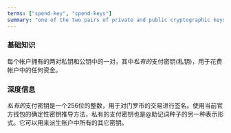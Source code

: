 ```yaml
---
terms: ["spend-key", "spend-keys"]
summary: "one of the two pairs of private and public cryptographic keys that each account has, with the *private* spend key used to spend any funds in the account"
---
```


### 基础知识

每个帐户拥有的两对私钥和公钥中的一对，其中*私有的*支付密钥(私钥)，用于花费帐户中的任何资金。


### 深度信息

*私有的*支付密钥是一个256位的整数，用于对门罗币的交易进行签名。使用当前官方钱包的确定性密钥推导方法，私有的支付密钥也是@助记词种子的另一种表示形式。它可以用来派生账户中所有的其它密钥。
